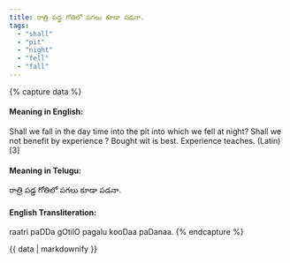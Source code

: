 ```yaml
---
title: రాత్రి పడ్డ గోతిలో పగలు కూడా పడనా.
tags:
  - "shall"
  - "pit"
  - "night"
  - "fell"
  - "fall"
---
```


{% capture data %}
#### Meaning in English:
Shall we fall in the day time into the pit into which we fell at night?
Shall we not benefit by experience ?
Bought wit is best.
Experience teaches. (Latin)[3]

#### Meaning in Telugu:
రాత్రి పడ్డ గోతిలో పగలు కూడా పడనా.

#### English Transliteration:
raatri paDDa gOtilO pagalu kooDaa paDanaa.
{% endcapture %}

{{ data | markdownify }}

